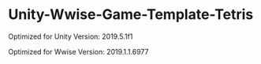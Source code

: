 # Unity-Wwise-Game-Template-Tetris

Optimized for Unity Version:
2019.5.1f1

Optimized for Wwise Version:
2019.1.1.6977
